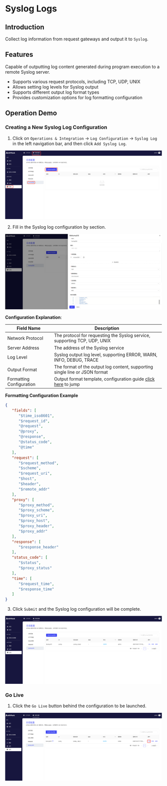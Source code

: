 # Syslog Logs

## Introduction

Collect log information from request gateways and output it to `Syslog`.

## Features

Capable of outputting log content generated during program execution to a remote Syslog server.

* Supports various request protocols, including TCP, UDP, UNIX
* Allows setting log levels for Syslog output
* Supports different output log format types
* Provides customization options for log formatting configuration

## Operation Demo

### Creating a New Syslog Log Configuration

1. Click on `Operations & Integration` -> `Log Configuration` -> `Syslog Log` in the left navigation bar, and then click `Add Syslog Log`.

![](images/2024-08-14/b8bba47ec2ed53edda8cf9e634f846681eb3570e7955ae9a5f73021e7bcfb687.png)  

2. Fill in the Syslog log configuration by section.

![](images/2024-08-14/7ff8cb4665b5240ce96bd01207844add9c73f96dbba958d7a3828d9519063f2c.png)  

**Configuration Explanation**:

| Field Name   | Description                                                  |
| ------------ | ------------------------------------------------------------ |
| Network Protocol   | The protocol for requesting the Syslog service, supporting TCP, UDP, UNIX                     |
| Server Address | The address of the Syslog service                                             |
| Log Level   | Syslog output log level, supporting ERROR, WARN, INFO, DEBUG, TRACE      |
| Output Format   | The format of the output log content, supporting single line or JSON format                     |
| Formatting Configuration | Output format template, configuration guide [click here](https://help.apinto.com/docs/formatter) to jump |

**Formatting Configuration Example**

```json
{
   "fields": [
      "$time_iso8601",
      "$request_id",
      "@request",
      "@proxy",
      "@response",
      "@status_code",
      "@time"
   ],
   "request": [
      "$request_method",
      "$scheme",
      "$request_uri",
      "$host",
      "$header",
      "$remote_addr"
   ],
   "proxy": [
      "$proxy_method",
      "$proxy_scheme",
      "$proxy_uri",
      "$proxy_host",
      "$proxy_header",
      "$proxy_addr"
   ],
   "response": [
      "$response_header"
   ],
   "status_code": [
      "$status",
      "$proxy_status"
   ],
   "time": [
      "$request_time",
      "$response_time"
   ]
}
```

3. Click `Submit` and the Syslog log configuration will be complete.

![](images/2024-08-14/7dfe85c812f11be95e7f9e65fa497e05076d19565179080222c0262966ba7465.png)  

### Go Live

1. Click the `Go Live` button behind the configuration to be launched.

![](images/2024-08-14/ad6e289fe686a7e33b99028297be5fe5841e59abc614235fe6c6aa7ead386be4.png)  